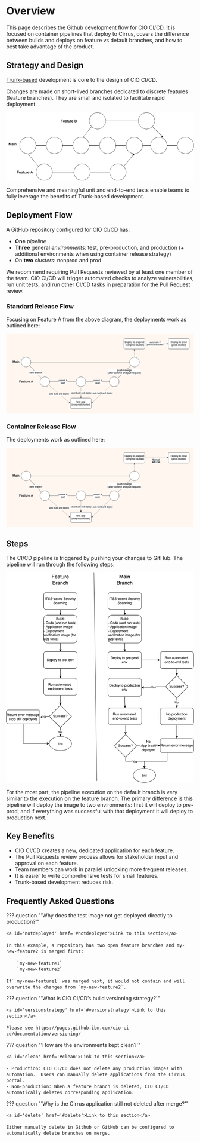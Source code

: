 # Overview

This page describes the Github development flow for CIO CI/CD. It is focused on container pipelines that deploy to Cirrus, covers the difference between builds and deploys on feature vs default branches, and how to best take advantage of the product.

## Strategy and Design

[Trunk-based](https://cloud.google.com/architecture/devops/devops-tech-trunk-based-development) development is core to the design of CIO CI/CD.

Changes are made on short-lived branches dedicated to discrete features (feature branches). They are small and isolated to facilitate rapid deployment.

![Trunk-based development image](images/branch-strategy_tbd.drawio.png)

Comprehensive and meaningful unit and end-to-end tests enable teams to fully leverage the benefits of Trunk-based development.

## Deployment Flow

A GitHub repository configured for CIO CI/CD has:

- **One** *pipeline*
- **Three** general *environments*: test, pre-production, and production (+ additional environments when using container release strategy)
- On **two** *clusters*: nonprod and prod

We recommend requiring Pull Requests reviewed by at least one member of the team. CIO CI/CD will trigger automated checks to analyze vulnerabilities, run unit tests, and run other CI/CD tasks in preparation for the Pull Request review.

### Standard Release Flow
Focusing on Feature A from the above diagram, the deployments work as outlined here:

![Feature deploy](images/cirrus-branch-strategy/standard-strategy.drawio.png)

### Container Release Flow
The deployments work as outlined here:

![container release deployment](images/cirrus-branch-strategy/container-release-strategy.drawio.png)

## Steps

The CI/CD pipeline is triggered by pushing your changes to GitHub. The pipeline will run through the following steps:

![Branch strategy](images/branch-strategy_deploy.drawio.png)

For the most part, the pipeline execution on the default branch is very similar to the execution on the feature branch. The primary difference is this pipeline will deploy the image to two environments: first it will deploy to pre-prod, and if everything was successful with that deployment it will deploy to production next.

## Key Benefits

- CIO CI/CD creates a new, dedicated application for each feature.
- The Pull Requests review process allows for stakeholder input and approval on each feature.
- Team members can work in parallel unlocking more frequent releases.
- It is easier to write comprehensive tests for small features.
- Trunk-based development reduces risk.

## Frequently Asked Questions

??? question "'Why does the test image not get deployed directly to production?'"

    <a id='notdeployed' href='#notdeployed'>Link to this section</a>

    In this example, a repository has two open feature branches and my-new-feature2 is merged first:

        `my-new-feature1`
        `my-new-feature2`

    If` my-new-feature1` was merged next, it would not contain and will overwrite the changes from `my-new-feature2`.

??? question "'What is CIO CI/CD’s build versioning strategy?'"

    <a id='versionstrategy' href='#versionstrategy'>Link to this section</a>

    Please see https://pages.github.ibm.com/cio-ci-cd/documentation/versioning/

??? question "'How are the environments kept clean?'"

    <a id='clean' href='#clean'>Link to this section</a>

    - Production: CIO CI/CD does not delete any production images with automation.  Users can manually delete applications from the Cirrus portal.
    - Non-production: When a feature branch is deleted, CIO CI/CD automatically deletes corresponding application.

??? question "'Why is the Cirrus application still not deleted after merge?'"

    <a id='delete' href='#delete'>Link to this section</a>

    Either manually delete in Github or GitHub can be configured to automatically delete branches on merge.
